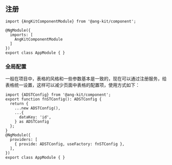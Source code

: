 ## 注册
```angular
import {AngKitComponentModule} from '@ang-kit/component';

@NgModule({
  imports: [
    AngKitComponentModule
  ]
})
export class AppModule { }
```


### 全局配置
一般在项目中，表格的风格和一些参数基本是一致的，现在可以通过注册服务，给表格统一设置，这样可以减少页面中表格的配置项，使用方式如下：
```angular
import {ADSTConfig} from '@ang-kit/component';
export function fnSTConfig(): ADSTConfig {
  return {
    ...new ADSTConfig(),
    ...{
      dataKey: 'id',
    } as ADSTConfig
  };
}
@NgModule({
  providers: [
    { provide: ADSTConfig, useFactory: fnSTConfig },
  ],
})
export class AppModule { }
```
